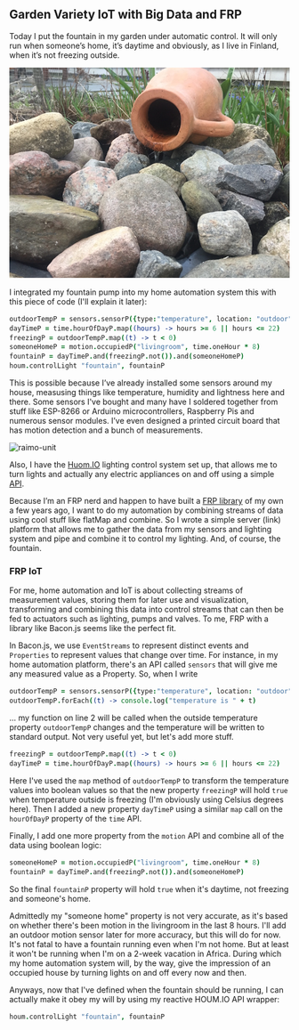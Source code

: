 ## Garden Variety IoT with Big Data and FRP

Today I put the fountain in my garden under automatic control. It will only run when someone’s home, it’s daytime and obviously, as I live in Finland, when it’s not freezing outside.

![fountain](images/fountain.jpg)

I integrated my fountain pump into my home automation system this with this piece of code (I'll explain it later):

```coffeescript
outdoorTempP = sensors.sensorP({type:"temperature", location: "outdoor"})
dayTimeP = time.hourOfDayP.map((hours) -> hours >= 6 || hours <= 22)
freezingP = outdoorTempP.map((t) -> t < 0)
someoneHomeP = motion.occupiedP("livingroom", time.oneHour * 8)
fountainP = dayTimeP.and(freezingP.not()).and(someoneHomeP)
houm.controlLight "fountain", fountainP
````

This is possible because I’ve already installed some sensors around my house, measusing things like temperature, 
humidity and lightness here and there. Some sensors I've bought and many have I soldered together from stuff like ESP-8266 or Arduino microcontrollers, Raspberry Pis and numerous sensor modules.
I’ve even designed a printed circuit board that has motion detection and a bunch of measurements. 

![raimo-unit](images/raimo-unit.jpg)


Also, I have the [Huom.IO](http://houm.io/en/) lighting control system set up, that allows me to turn 
lights and actually any electric appliances on and off using a simple [API](https://github.com/houmio/houmio-docs/blob/master/apidoc.md).

Because I’m an FRP nerd and happen to have built a [FRP library](https://github.com/baconjs/bacon.js/) of my own a few years ago,
I want to do my automation by combining streams of data using cool stuff like flatMap and combine. So I wrote a simple server (link) platform that allows me to gather the data from my sensors and lighting system and pipe and combine it to control my lighting. And, of course, the fountain.

### FRP IoT

For me, home automation and IoT is about collecting streams of measurement values, storing them for later use and visualization, transforming and combining this data into control streams that can then be fed to actuators such as lighting, pumps and valves. To me, FRP with a library like Bacon.js seems like the perfect fit.

In Bacon.js, we use `EventStreams` to represent distinct events and `Properties` to represent values that change over time. For instance, in my home automation platform, there's an API called `sensors` that will give me any measured value as a Property. So, when I write

```coffeescript
outdoorTempP = sensors.sensorP({type:"temperature", location: "outdoor"})
outdoorTempP.forEach((t) -> console.log("temperature is " + t)
````

... my function on line 2 will be called when the outside temperature property `outdoorTempP` changes and the temperature will be written to standard output. Not very useful yet, but let's add more stuff.

```coffeescript
freezingP = outdoorTempP.map((t) -> t < 0)
dayTimeP = time.hourOfDayP.map((hours) -> hours >= 6 || hours <= 22)
````

Here I've used the `map` method of `outdoorTempP` to transform the temperature values into boolean values so that the new property `freezingP` will hold `true` when temperature outside is freezing (I'm obviously using Celsius degrees here). Then I added a new property `dayTimeP` using a similar `map` call on the `hourOfDayP` property of the `time` API.

Finally, I add one more property from the `motion` API and combine all of the data using boolean logic:

```coffeescript
someoneHomeP = motion.occupiedP("livingroom", time.oneHour * 8)
fountainP = dayTimeP.and(freezingP.not()).and(someoneHomeP)
```

So the final `fountainP` property will hold `true` when it's daytime, not freezing and someone's home. 

Admittedly my "someone home" property is not very accurate, as it's based on whether there's been motion in the livingroom in the last 8 hours. I'll add an outdoor motion sensor later for more accuracy, but this will do for now. It's not fatal to have a fountain running even when I'm not home. But at least it won't be running when I'm on a 2-week vacation in Africa. During which my home automation system will, by the way, give the impression of an occupied house by turning lights on and off every now and then.

Anyways, now that I've defined when the fountain should be running, I can actually make it obey my will by using my reactive HOUM.IO API wrapper:

```coffeescript
houm.controlLight "fountain", fountainP
````
